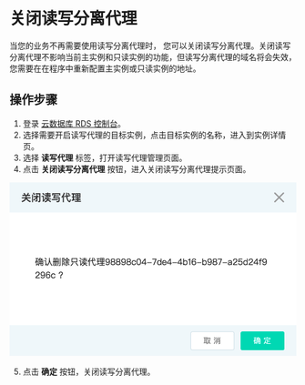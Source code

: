 # 关闭读写分离代理

当您的业务不再需要使用读写分离代理时， 您可以关闭读写分离代理。关闭读写分离代理不影响当前主实例和只读实例的功能，但读写分离代理的域名将会失效，您需要在在程序中重新配置主实例或只读实例的地址。

## 操作步骤
1. 登录 [云数据库 RDS 控制台](https://rds-console.jdcloud.com/database)。
2. 选择需要开启读写代理的目标实例，点击目标实例的名称，进入到实例详情页。
3. 选择 **读写代理** 标签，打开读写代理管理页面。
4. 点击 **关闭读写分离代理** 按钮，进入关闭读写分离代理提示页面。
    
![删除读写代理](../../../../../image/RDS/ReadWriteProxy-Delete.png)

5. 点击 **确定** 按钮，关闭读写分离代理。


